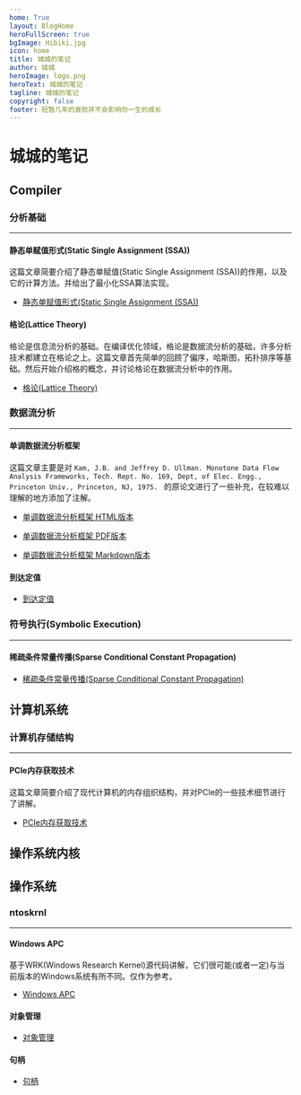 ```yaml
---
home: True
layout: BlogHome
heroFullScreen: true
bgImage: Hibiki.jpg
icon: home
title: 城城的笔记
author: 城城
heroImage: logo.png
heroText: 城城的笔记
tagline: 城城的笔记
copyright: false
footer: 短暂几年的衰败并不会影响你一生的成长 
---
```


# 城城的笔记

## Compiler

### 分析基础
---

#### 静态单赋值形式(Static Single Assignment (SSA))

这篇文章简要介绍了静态单赋值(Static Single Assignment (SSA))的作用，以及它的计算方法。并给出了最小化SSA算法实现。

- [静态单赋值形式(Static Single Assignment (SSA))](./Compiler/basics/ssa/ssa.md)

#### 格论(Lattice Theory)

格论是信息流分析的基础。在编译优化领域，格论是数据流分析的基础，许多分析技术都建立在格论之上。这篇文章首先简单的回顾了偏序，哈斯图，拓扑排序等基础。然后开始介绍格的概念，并讨论格论在数据流分析中的作用。

- [格论(Lattice Theory)](./Compiler/basics/lattice/lattice_theory.md)



### 数据流分析
--- 

#### 单调数据流分析框架

这篇文章主要是对 `Kam, J.B. and Jeffrey D. Ullman. Monotone Data Flow Analysis Frameworks, Tech. Rept. No. 169, Dept, of Elec. Engg., Princeton Univ., Princeton, NJ, 1975. ` 的原论文进行了一些补充，在较难以理解的地方添加了注解。

- [单调数据流分析框架 HTML版本](https://github.com/ccoskrnl/notes/blob/main/docs/Compiler/data_flow_analysis/monotone/monotone_data_flow_analysis_frameworks.html)

- [单调数据流分析框架 PDF版本](https://github.com/ccoskrnl/notes/blob/main/docs/Compiler/data_flow_analysis/monotone/monotone_data_flow_analysis_frameworks.pdf)

- [单调数据流分析框架 Markdown版本](./Compiler/data_flow_analysis/monotone/monotone_data_flow_analysis_frameworks.md)

#### 到达定值

- [到达定值](./Compiler/data_flow_analysis/reaching_definitions/reaching_definitions.md)


### 符号执行(Symbolic Execution)
---

#### 稀疏条件常量传播(Sparse Conditional Constant Propagation)

- [稀疏条件常量传播(Sparse Conditional Constant Propagation)](./Compiler/symbolic_execution/sccp/sccp.md)


## 计算机系统

### 计算机存储结构
---

#### PCIe内存获取技术

这篇文章简要介绍了现代计算机的内存组织结构，并对PCIe的一些技术细节进行了讲解。

- [PCIe内存获取技术](./Computer_Systems/pcie_memory_acquisition/pcie_memory_acquistion.md)

## 操作系统内核

## 操作系统

### ntoskrnl
---

#### Windows APC

基于WRK(Windows Research Kernel)源代码讲解，它们很可能(或者一定)与当前版本的Windows系统有所不同。仅作为参考。

- [Windows APC](./Operating_Systems/ntoskrnl/apc/apc.md)


#### 对象管理

- [对象管理](./Operating_Systems/ntoskrnl/object/object.md)

#### 句柄

- [句柄](./Operating_Systems/ntoskrnl/handle/handle.md)